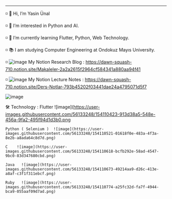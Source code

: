   ----------------------------------------------------------------------
  ◽️ 👋 Hi, I’m Yasin Ünal
  
  ◽️ 👀 I’m interested in Python and AI.
  
  ◽️ 🌱 I’m currently learning Flutter, Python, Web Technology.
  
  ◽️ 📚 I am studying Computer Engineering at Ondokuz Mayıs University. 
  
  ◽️ ![image](https://user-images.githubusercontent.com/56133248/154103197-e2390754-ca4e-4791-981b-1b27e4340e56.png) My Notion Research Blog :  https://dawn-squash-710.notion.site/Makaleler-2a2a2615f2964cf584341a880aa94f41

  ◽️ ![image](https://user-images.githubusercontent.com/56133248/154103197-e2390754-ca4e-4791-981b-1b27e4340e56.png) My Notion Lecture Notes :  https://dawn-squash-710.notion.site/Ders-Notlar-793b45202f03441dae24a4795071d5f7

 
  
![image](https://user-images.githubusercontent.com/56133248/143773264-7933ce21-81b2-4057-bfb7-5bcc7be3691a.png)

  
  🛠 Technology : 
    Flutter ![image](https://user-images.githubusercontent.com/56133248/154110423-913d38a5-548e-456a-9fa2-495f94d1d3b0.png
    
    Python ( Selenium )  ![image](https://user-images.githubusercontent.com/56133248/154110521-01618f0e-483a-4f3a-8e2b-a8ada64c8d7d.png)

    C    ![image](https://user-images.githubusercontent.com/56133248/154110618-bcfb292e-58ad-4547-9bc0-83d347680cbd.png)

    Java   ![image](https://user-images.githubusercontent.com/56133248/154110673-49214aa9-d26c-413e-a8af-c3f1f311ebcf.png)

    Ruby   ![image](https://user-images.githubusercontent.com/56133248/154110774-a25fc32d-fa7f-4944-bca9-055aaf09d7ad.png)

  
  
<!---
Pilestin/Pilestin is a ✨ special ✨ repository because its `README.md` (this file) appears on your GitHub profile.
You can click the Preview link to take a look at your changes.
--->
